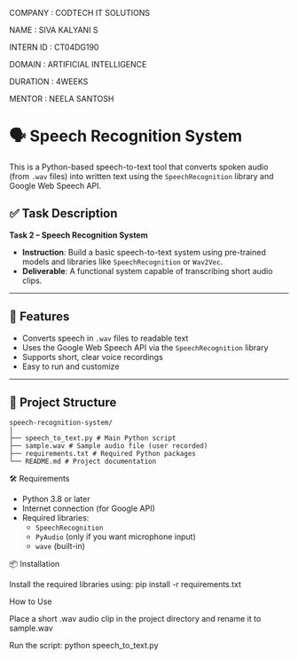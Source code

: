 COMPANY : CODTECH IT SOLUTIONS

NAME : SIVA KALYANI S

INTERN ID : CT04DG190

DOMAIN : ARTIFICIAL INTELLIGENCE

DURATION : 4WEEKS

MENTOR : NEELA SANTOSH

# 🗣️ Speech Recognition System

This is a Python-based speech-to-text tool that converts spoken audio (from `.wav` files) into written text using the `SpeechRecognition` library and Google Web Speech API.

## ✅ Task Description

**Task 2 – Speech Recognition System**  
- **Instruction**: Build a basic speech-to-text system using pre-trained models and libraries like `SpeechRecognition` or `Wav2Vec`.  
- **Deliverable**: A functional system capable of transcribing short audio clips.

---

## 🚀 Features

- Converts speech in `.wav` files to readable text
- Uses the Google Web Speech API via the `SpeechRecognition` library
- Supports short, clear voice recordings
- Easy to run and customize

---

## 📂 Project Structure
```
speech-recognition-system/
│
├── speech_to_text.py # Main Python script
├── sample.wav # Sample audio file (user recorded)
├── requirements.txt # Required Python packages
└── README.md # Project documentation
```
🛠️ Requirements

- Python 3.8 or later
- Internet connection (for Google API)
- Required libraries:
  - `SpeechRecognition`
  - `PyAudio` (only if you want microphone input)
  - `wave` (built-in)

📦 Installation

Install the required libraries using:
pip install -r requirements.txt

How to Use

Place a short .wav audio clip in the project directory and rename it to sample.wav

Run the script:
python speech_to_text.py
